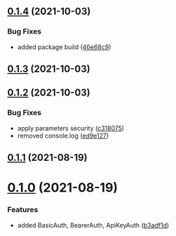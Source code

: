 ## [0.1.4](https://github.com/GiovanniCardamone/fastify-autosecurity/compare/v0.1.3...v0.1.4) (2021-10-03)


### Bug Fixes

* added package build ([46e68c9](https://github.com/GiovanniCardamone/fastify-autosecurity/commit/46e68c934adae9f4955d495ea7080ff8fcf8ba3d))



## [0.1.3](https://github.com/GiovanniCardamone/fastify-autosecurity/compare/v0.1.2...v0.1.3) (2021-10-03)



## [0.1.2](https://github.com/GiovanniCardamone/fastify-autosecurity/compare/v0.1.1...v0.1.2) (2021-10-03)


### Bug Fixes

* apply parameters security ([c318075](https://github.com/GiovanniCardamone/fastify-autosecurity/commit/c318075673908bdd984d15850707df4ef4dc9375))
* removed console.log ([ed9e127](https://github.com/GiovanniCardamone/fastify-autosecurity/commit/ed9e127e806b51d4acf994379609f72696913c08))



## [0.1.1](https://github.com/GiovanniCardamone/fastify-autosecurity/compare/v0.1.0...v0.1.1) (2021-08-19)



# [0.1.0](https://github.com/GiovanniCardamone/fastify-autosecurity/compare/b3adf1df489c789df0661bdd0b01cc2fb3a988bc...v0.1.0) (2021-08-19)


### Features

* added BasicAuth, BearerAuth, ApiKeyAuth ([b3adf1d](https://github.com/GiovanniCardamone/fastify-autosecurity/commit/b3adf1df489c789df0661bdd0b01cc2fb3a988bc))



